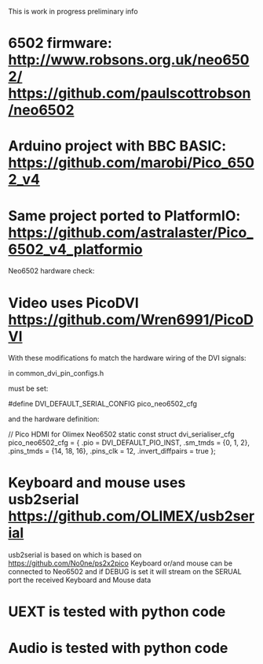 This is work in progress preliminary info


6502 firmware: http://www.robsons.org.uk/neo6502/ https://github.com/paulscottrobson/neo6502
============================================================================================

Arduino project with BBC BASIC: https://github.com/marobi/Pico_6502_v4
======================================================================

Same project ported to PlatformIO: https://github.com/astralaster/Pico_6502_v4_platformio
=========================================================================================

Neo6502 hardware check:

Video uses PicoDVI https://github.com/Wren6991/PicoDVI
======================================================
With these modifications fo match the hardware wiring of the DVI signals:

in common_dvi_pin_configs.h

must be set:

#define DVI_DEFAULT_SERIAL_CONFIG pico_neo6502_cfg

and the hardware definition:

// Pico HDMI for Olimex Neo6502
static const struct dvi_serialiser_cfg pico_neo6502_cfg = {
	.pio = DVI_DEFAULT_PIO_INST,
	.sm_tmds = {0, 1, 2},
	.pins_tmds = {14, 18, 16},
	.pins_clk = 12,
	.invert_diffpairs = true
};

Keyboard and mouse uses usb2serial https://github.com/OLIMEX/usb2serial
=======
usb2serial is based on which is based on https://github.com/No0ne/ps2x2pico
Keyboard or/and mouse can be connected to Neo6502 and if DEBUG is set it will stream on the SERUAL port the received Keyboard and Mouse data

UEXT is tested with python code
===============================

Audio is tested with python code
===============================


